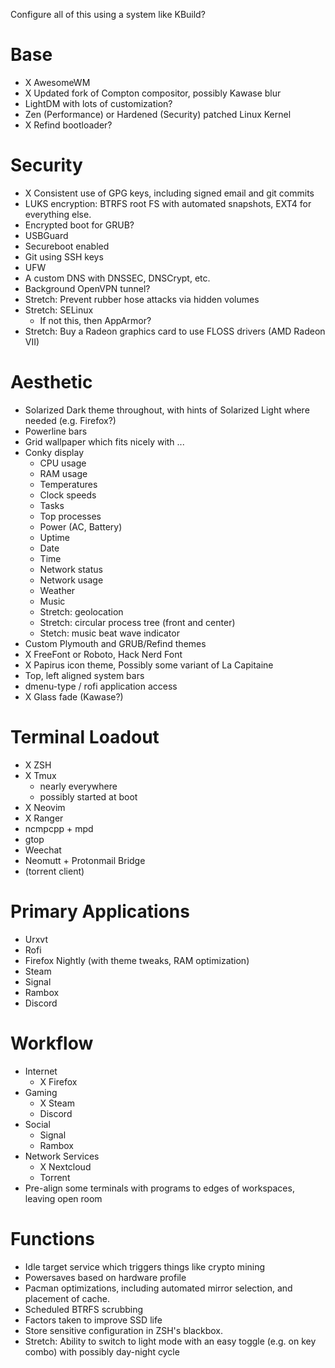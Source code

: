 Configure all of this using a system like KBuild?

# Base
 - X AwesomeWM
 - X Updated fork of Compton compositor, possibly Kawase blur
 - LightDM with lots of customization?
 - Zen (Performance) or Hardened (Security) patched Linux Kernel
 - X Refind bootloader?

# Security
 - X Consistent use of GPG keys, including signed email and git commits
 - LUKS encryption: BTRFS root FS with automated snapshots, EXT4 for everything else.
 - Encrypted boot for GRUB?
 - USBGuard
 - Secureboot enabled
 - Git using SSH keys
 - UFW
 - A custom DNS with DNSSEC, DNSCrypt, etc.
 - Background OpenVPN tunnel?
 - Stretch: Prevent rubber hose attacks via hidden volumes
 - Stretch: SELinux
    - If not this, then AppArmor?
 - Stretch: Buy a Radeon graphics card to use FLOSS drivers (AMD Radeon VII)

# Aesthetic
 - Solarized Dark theme throughout, with hints of Solarized Light where needed (e.g. Firefox?)
 - Powerline bars
 - Grid wallpaper which fits nicely with ...
 - Conky display
     - CPU usage
     - RAM usage
     - Temperatures
     - Clock speeds
     - Tasks
     - Top processes
     - Power (AC, Battery)
     - Uptime
     - Date
     - Time
     - Network status
     - Network usage
     - Weather
     - Music
     - Stretch: geolocation
     - Stretch: circular process tree (front and center)
     - Stetch: music beat wave indicator
 - Custom Plymouth and GRUB/Refind themes
 - X FreeFont or Roboto, Hack Nerd Font
 - X Papirus icon theme, Possibly some variant of La Capitaine
 - Top, left aligned system bars
 - dmenu-type / rofi application access
 - X Glass fade (Kawase?)

# Terminal Loadout
 - X ZSH
 - X Tmux
     - nearly everywhere
     - possibly started at boot
 - X Neovim
 - X Ranger
 - ncmpcpp + mpd
 - gtop
 - Weechat
 - Neomutt + Protonmail Bridge
 - (torrent client)

# Primary Applications
 - Urxvt
 - Rofi
 - Firefox Nightly (with theme tweaks, RAM optimization)
 - Steam
 - Signal
 - Rambox
 - Discord

# Workflow
 - Internet
     - X Firefox
 - Gaming
     - X Steam
     - Discord
 - Social
     - Signal
     - Rambox
 - Network Services
     - X Nextcloud
     - Torrent
 - Pre-align some terminals with programs to edges of workspaces, leaving open room

# Functions
 - Idle target service which triggers things like crypto mining
 - Powersaves based on hardware profile
 - Pacman optimizations, including automated mirror selection, and placement of cache.
 - Scheduled BTRFS scrubbing
 - Factors taken to improve SSD life
 - Store sensitive configuration in ZSH's blackbox.
 - Stretch: Ability to switch to light mode with an easy toggle (e.g. on key combo) with possibly day-night cycle
